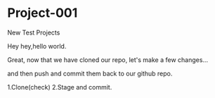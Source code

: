 # Project-001
New Test Projects

Hey hey,hello world.

Great,
now that we have cloned our repo,
let's make a few changes...

and then push and commit them back to our github repo.


1.Clone(check)
2.Stage and commit.